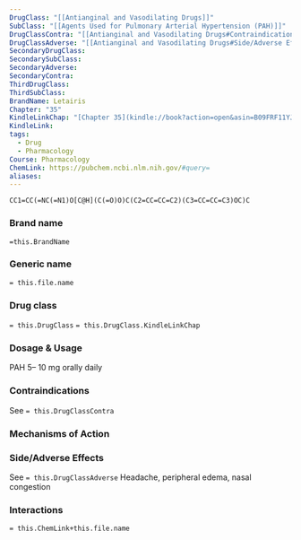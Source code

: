 ```yaml
---
DrugClass: "[[Antianginal and Vasodilating Drugs]]"
SubClass: "[[Agents Used for Pulmonary Arterial Hypertension (PAH)]]"
DrugClassContra: "[[Antianginal and Vasodilating Drugs#Contraindications]]"
DrugClassAdverse: "[[Antianginal and Vasodilating Drugs#Side/Adverse Effects]]"
SecondaryDrugClass: 
SecondarySubClass: 
SecondaryAdverse: 
SecondaryContra: 
ThirdDrugClass: 
ThirdSubClass: 
BrandName: Letairis
Chapter: "35"
KindleLinkChap: "[Chapter 35](kindle://book?action=open&asin=B09FRF11YJ&location=19375)"
KindleLink: 
tags:
  - Drug
  - Pharmacology
Course: Pharmacology
ChemLink: https://pubchem.ncbi.nlm.nih.gov/#query=
aliases:
---
```

```smiles
CC1=CC(=NC(=N1)O[C@H](C(=O)O)C(C2=CC=CC=C2)(C3=CC=CC=C3)OC)C
```

### Brand name
`=this.BrandName`

### Generic name
`= this.file.name`

### Drug class 
`= this.DrugClass`
	`= this.DrugClass.KindleLinkChap`

### Dosage & Usage
PAH
5– 10 mg orally daily

### Contraindications
See `= this.DrugClassContra`

### Mechanisms of Action


### Side/Adverse Effects
See `= this.DrugClassAdverse`
Headache, peripheral edema, nasal congestion

### Interactions

`= this.ChemLink+this.file.name`
